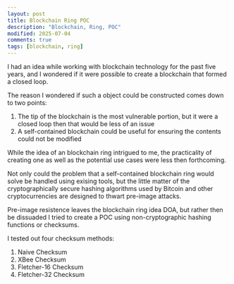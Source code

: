 ```yaml
---
layout: post
title: Blockchain Ring POC
description: "Blockchain, Ring, POC"
modified: 2025-07-04
comments: true
tags: [blockchain, ring]
---
```


I had an idea while working with blockchain technology for the past five years, and I wondered if it were possible to create a blockchain that formed a closed loop.

The reason I wondered if such a object could be constructed comes down to two points:

1. The tip of the blockchain is the most vulnerable portion, but it were a closed loop then that would be less of an issue
2. A self-contained blockchain could be useful for ensuring the contents could not be modified

While the idea of an blockchain ring intrigued to me, the practicality of creating one as well as the potential use cases were less then forthcoming.

Not only could the problem that a self-contained blockchain ring would solve be handled using exising tools, but the little matter of the cryptographically secure hashing algorithms used by Bitcoin and other cryptocurrencies are designed to thwart pre-image attacks.

Pre-image resistence leaves the blockchain ring idea DOA, but rather then be dissuaded I tried to create a POC using non-cryptographic hashing functions or checksums.

I tested out four checksum methods:

1. Naive Checksum
2. XBee Checksum
3. Fletcher-16 Checksum
4. Fletcher-32 Checksum
